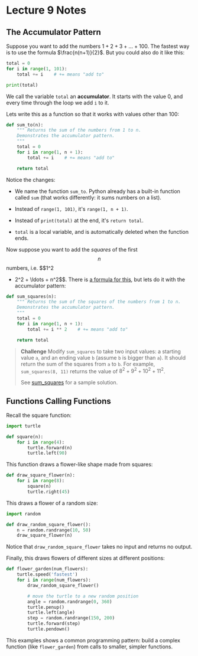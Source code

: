 # Lecture 9 Notes

## The Accumulator Pattern

Suppose you want to add the numbers $1 + 2 + 3 + \ldots + 100$. The fastest
way is to use the formula $\frac{n(n+1)}{2}$. But you could also do it like
this:

```python
total = 0
for i in range(1, 101):
    total += i    # += means "add to"

print(total)
```

We call the variable `total` an **accumulator**. It starts with the value 0,
and every time through the loop we add `i` to it.

Lets write this as a function so that it works with values other than 100:

```python
def sum_to(n):
    """ Returns the sum of the numbers from 1 to n.
    Demonstrates the accumulator pattern.
    """
    total = 0
    for i in range(1, n + 1):
        total += i    # += means "add to"

    return total
```

Notice the changes:

- We name the function `sum_to`. Python already has a built-in function called
  `sum` (that works differently: it sums numbers on a list).

- Instead of `range(1, 101)`, it's `range(1, n + 1)`.

- Instead of `print(total)` at the end, it's `return total`.

- `total` is a local variable, and is automatically deleted when the function
  ends.

Now suppose you want to add the *squares* of the first $$n$$ numbers, i.e. $$1^2
+ 2^2 + \ldots + n^2$$. There is [a formula for this](https://en.wikipedia.org/wiki/Square_pyramidal_number), but lets do it with the accumulator pattern:

```python
def sum_squares(n):
    """ Returns the sum of the squares of the numbers from 1 to n.
    Demonstrates the accumulator pattern.
    """
    total = 0
    for i in range(1, n + 1):
        total += i ** 2    # += means "add to"

    return total
```

> **Challenge** Modify `sum_squares` to take two input values: a starting
> value `a`, and an ending value `b` (assume `b` is bigger than `a`). It
> should return the sum of the squares from `a` to `b`. For example,
> `sum_squares(8, 11)` returns the value of $8^2 + 9^2 + 10^2 + 11^2$.
> 
> See [sum_squares](sum_squares.py) for a sample solution.


## Functions Calling Functions

Recall the square function:

```python
import turtle

def square(n):
    for i in range(4):
        turtle.forward(n)
        turtle.left(90)
```

This function draws a flower-like shape made from squares:

```python
def draw_square_flower(n):
    for i in range(8):
        square(n)
        turtle.right(45)
```

This draws a flower of a random size:

```python
import random

def draw_random_square_flower():
    n = random.randrange(10, 50)
    draw_square_flower(n)
```

Notice that `draw_random_square_flower` takes no input and returns no output.

Finally, this draws flowers of different sizes at different positions:

```python
def flower_garden(num_flowers):
    turtle.speed('fastest')
    for i in range(num_flowers):
        draw_random_square_flower()

        # move the turtle to a new random position
        angle = random.randrange(0, 360)
        turtle.penup()
        turtle.left(angle)
        step = random.randrange(150, 200)
        turtle.forward(step)
        turtle.pendown()
```

This examples shows a common programming pattern: build a complex function
(like `flower_garden`) from calls to smaller, simpler functions.
